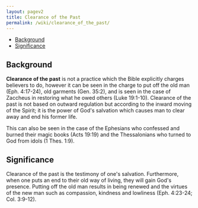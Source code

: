 ```yaml
---
layout: pagev2
title: Clearance of the Past
permalink: /wiki/clearance_of_the_past/
---
```

- [Background](#background)
- [Significance](#significance)

## Background

**Clearance of the past** is not a practice which the Bible explicitly charges believers to do, however it can be seen in the charge to put off the old man (Eph. 4:17-24), old garments (Gen. 35:2), and is seen in the case of Zaccheus in restoring what he owed others (Luke 19:1-10). Clearance of the past is not based on outward regulation but according to the inward moving of the Spirit; it is the power of God's salvation which causes man to clear away and end his former life.

This can also be seen in the case of the Ephesians who confessed and burned their magic books (Acts 19:19) and the Thessalonians who turned to God from idols (1 Thes. 1:9). 

## Significance

Clearance of the past is the testimony of one's salvation. Furthermore, when one puts an end to their old way of living, they will gain God's presence. Putting off the old man results in being renewed and the virtues of the new man such as compassion, kindness and lowliness (Eph. 4:23-24; Col. 3:9-12). 